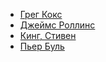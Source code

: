 * [Грег Кокс](Грег%20Кокс)
* [Джеймс Роллинс](Джеймс%20Роллинс)
* [Кинг, Стивен](Кинг,%20Стивен)
* [Пьер Буль](Пьер%20Буль)